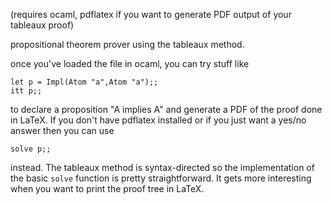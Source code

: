 (requires ocaml, pdflatex if you want to generate PDF output of your tableaux
proof)

propositional theorem prover using the tableaux method.

once you've loaded the file in ocaml, you can try stuff like

    let p = Impl(Atom "a",Atom "a");;
    itt p;;

to declare a proposition "A implies A" and generate a PDF of the proof done in
LaTeX. If you don't have pdflatex installed or if you just want a yes/no answer
then you can use

    solve p;;

instead. The tableaux method is syntax-directed so the implementation of the
basic `solve` function is pretty straightforward. It gets more interesting when
you want to print the proof tree in LaTeX. 
